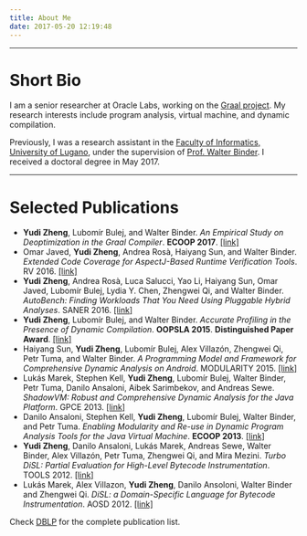 ```yaml
---
title: About Me
date: 2017-05-20 12:19:48
---
```


----
  
# Short Bio

I am a senior researcher at Oracle Labs, working on the [Graal project][4]. My research interests include program analysis, virtual machine, and dynamic compilation.

Previously, I was a research assistant in the [Faculty of Informatics, University of Lugano][1], under the supervision of [Prof. Walter Binder][2]. I received a doctoral degree in May 2017.

----

# Selected Publications

* **Yudi Zheng**, Lubomír Bulej, and Walter Binder. *An Empirical Study on Deoptimization in the Graal Compiler*. **ECOOP 2017**. [[link]][11]
* Omar Javed, **Yudi Zheng**, Andrea Rosà, Haiyang Sun, and Walter Binder. *Extended Code Coverage for AspectJ-Based Runtime Verification Tools*. RV 2016. [[link]][12]
* **Yudi Zheng**, Andrea Rosà, Luca Salucci, Yao Li, Haiyang Sun, Omar Javed, Lubomír Bulej, Lydia Y. Chen, Zhengwei Qi, and Walter Binder. *AutoBench: Finding Workloads That You Need Using Pluggable Hybrid Analyses*. SANER 2016. [[link]][13]
* **Yudi Zheng**, Lubomír Bulej, and Walter Binder. *Accurate Profiling in the Presence of Dynamic Compilation*. **OOPSLA 2015**. **Distinguished Paper Award**. [[link]][14]
* Haiyang Sun, **Yudi Zheng**, Lubomír Bulej, Alex Villazón, Zhengwei Qi, Petr Tuma, and Walter Binder. *A Programming Model and Framework for Comprehensive Dynamic Analysis on Android*. MODULARITY 2015. [[link]][15]
* Lukás Marek, Stephen Kell, **Yudi Zheng**, Lubomír Bulej, Walter Binder, Petr Tuma, Danilo Ansaloni, Aibek Sarimbekov, and Andreas Sewe. *ShadowVM: Robust and Comprehensive Dynamic Analysis for the Java Platform*. GPCE 2013. [[link]][16]
* Danilo Ansaloni, Stephen Kell, **Yudi Zheng**, Lubomír Bulej, Walter Binder, and Petr Tuma. *Enabling Modularity and Re-use in Dynamic Program Analysis Tools for the Java Virtual Machine*. **ECOOP 2013**. [[link]][17]
* **Yudi Zheng**, Danilo Ansaloni, Lukás Marek, Andreas Sewe, Walter Binder, Alex Villazón, Petr Tuma, Zhengwei Qi, and Mira Mezini. *Turbo DiSL: Partial Evaluation for High-Level Bytecode Instrumentation*. TOOLS 2012. [[link]][18]
* Lukás Marek, Alex Villazon, **Yudi Zheng**, Danilo Ansoloni, Walter Binder and Zhengwei Qi. *DiSL: a Domain-Specific Language for Bytecode Instrumentation*. AOSD 2012. [[link]][19]

Check [DBLP][3] for the complete publication list.


[1]: http://www.inf.usi.ch/
[2]: http://www.inf.usi.ch/faculty/binder/
[3]: http://dblp.uni-trier.de/pers/hd/z/Zheng:Yudi
[4]: https://github.com/graalvm/

[11]: https://doi.org/10.4230/LIPIcs.ECOOP.2017.30
[12]: https://doi.org/10.1007/978-3-319-46982-9_14
[13]: https://doi.org/10.1109/SANER.2016.70
[14]: https://doi.org/10.1145/2814270.2814281
[15]: https://doi.org/10.1145/2724525.2724566
[16]: https://doi.org/10.1145/2517208.2517219
[17]: https://doi.org/10.1007/978-3-642-39038-8_15
[18]: https://doi.org/10.1007/978-3-642-30561-0_24
[19]: https://doi.org/10.1145/2162049.2162077

